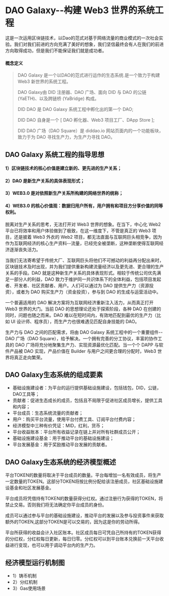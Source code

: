 # DAO Galaxy--构建 Web3 世界的系统工程
这是一次运用区块链技术，以Dao的范式对基于网络流量的商业模式的一次社会实验。我们对我们前进的方向充满了美好的想象，我们坚信最终会有人在我们的前进方向取得成功，但是我们不能保证我们就是成功者。

#### 概念定义

>
> DAO Galaxy 是一个以DAO的范式进行运作的生态系统.是一个致力于构建 Web3 新世界的系统工程。
> 
> DAO Galaxy由 DID 注册器、DAO 广场、面向 DID 与 DAO 的公链 (YaETH)、以及跨链桥 (YaBridge) 构成。
> 
> DID DAO 是 DAO Galaxy 系统工程中孵化出的第一个 DAO;
>
> DID DAO 自身是一个  [ DAO 孵化器、Web3 项目工厂、DApp Store ];
>
> DID DAO 广场（DAO Square）是 diddao.io 网站页面内的一个功能板块，致力于为 DAO 寻找生产力，为生产力寻找 DAO。
>

## DAO Galaxy 系统工程的指导思想

#### 1）区块链技术的核心价值是建立新的、更先进的生产关系；

#### 2）DAO 是新生产关系的具体表现形式；

#### 3）WEB3.0 是对依照新生产关系所构建的网络世界的统称；

#### 4）WEB3.0 的核心价值观：数据归用户所有，用户拥有和项目方分享价值的同等权利。

脱离对生产关系的思考，无法打开对 Web3 世界的想象。在当下，中心化 Web2 平台已将效率和用户体验做到了极致，在这一维度下，不管是真正的 Web3 项目，还是披着 Web3 外衣的 Web2 项目，都无法直面与互联网巨头相竞争，因为作为互联网经济的核心生产资料--流量，已经完全被垄断，这种垄断使得互联网经济逐渐丧失活力。

当我们无法寄希望于传统大厂、互联网巨头将他们不可撼动的利益再分配出来时，区块链技术及时出现，并为我们提供重新构建流量经济以及更先进、更合理的生产关系的手段。DAO 就是这种新生产关系的具体表现形式。相较于传统公司优先满足一部分人的利益，DAO 致力于维护同一共识体系下的全体利益，包括项目发起者、开发者、社区贡献者、用户。人们可以通过为 DAO 提供生产力（资源投资），或者为 DAO 购买生产力（资金投资），参与到 DAO 的生成与运营活动中。

一个普遍适用的 DAO 解决方案将为互联网经济重新注入活力，从而真正打开 Web3 世界的大门。当前 DAO 的思想理论还处于探索阶段，各种 DAO 在创建的同时，问题也随之而来。DAO 难以在短时间内，有效地匹配到最优的生产力（比如 UI 设计师、程序员），而生产力也很难遇见匹配自身技能的 DAO。

生产力与 DAO 之间的匹配需求，将由 DAO Galaxy 系统工程中的一个重要组件--DAO 广场（DAO Square），给予解决。一个拥有完善的分工协议，丰富的协作工具的 DAO 广场将充分地聚集生产力、实现资源最优化匹配。当一个个 DAPP 与软件产品被 DAO 实现，产品价值在 Builder 与用户之间更合理的分配时，Web3 世界将真正走向繁荣。


## DAO Galaxy生态系统的组成要素
- 基础设施建设者：为平台的运行提供基础设施建设，包括钱包，DID，公链，DAO工具等；
- 贡献者：促进生态成长的成员，包括且不局限于促进社区成员增长，提供工具和内容；
- 平台成员：生态系统流量的贡献者；
- 用户：购买平台流量，使用平台付费工具、订阅平台付费内容；
- 经济模型中三种有价凭证：MID，红利，货币；
- 平台收益账本：平台所有收益记录在链上并对所有社群成员公开；
- 基础设施建设基金：用于推动平台的基础设施建设；
- 平台发展基金：用于奖励推动平台发展的贡献者。


## DAO Galaxy生态系统的经济模型概述
平台TOKEN的数量将取决于平台成员的数量。平台每增加一名有效成员，将生产一定数量的TOKEN。这部分TOKEN将按比例分配给该注册成员，社区基础设施建设基金和社区发展基金。

平台成员将凭借持有TOKEN的数量获得分红权。通过注册行为获得的TOKEN，将禁止交易。否则我们将无法确定你平台成员的身份。

成员可以通过参与平台的基础设施建设，推动平台的发展以及参与投资事件来获取额外的TOKEN,这部分TOKEN是可以交易的，因为这是你的劳动所得。

平台所获得的收益会计入社区账本。社区成员每日可凭自己所持有的TOKEN获得的分红权，分红权每日更新，每日归零。分红权可以到平台账本兑换前一天平台收益进行变现，也可以用于调动平台内的生产力。


## 经济模型运行机制图
- 1）铸币机制
- 2）分红机制
- 3）Gas使用场景


